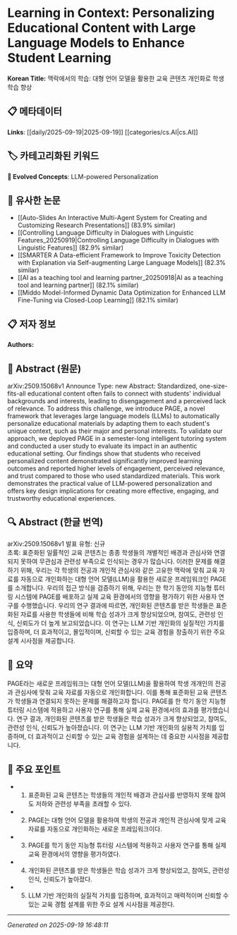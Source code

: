 
# Learning in Context: Personalizing Educational Content with Large Language Models to Enhance Student Learning

**Korean Title:** 맥락에서의 학습: 대형 언어 모델을 활용한 교육 콘텐츠 개인화로 학생 학습 향상

## 📋 메타데이터

**Links**: [[daily/2025-09-19|2025-09-19]] [[categories/cs.AI|cs.AI]]

## 🏷️ 카테고리화된 키워드
**🚀 Evolved Concepts**: LLM-powered Personalization

## 🔗 유사한 논문
- [[Auto-Slides An Interactive Multi-Agent System for Creating and Customizing Research Presentations]] (83.9% similar)
- [[Controlling Language Difficulty in Dialogues with Linguistic Features_20250919|Controlling Language Difficulty in Dialogues with Linguistic Features]] (82.9% similar)
- [[SMARTER A Data-efficient Framework to Improve Toxicity Detection with Explanation via Self-augmenting Large Language Models]] (82.3% similar)
- [[AI as a teaching tool and learning partner_20250918|AI as a teaching tool and learning partner]] (82.1% similar)
- [[Middo Model-Informed Dynamic Data Optimization for Enhanced LLM Fine-Tuning via Closed-Loop Learning]] (82.1% similar)

## 📋 저자 정보

**Authors:** 

## 📄 Abstract (원문)

arXiv:2509.15068v1 Announce Type: new 
Abstract: Standardized, one-size-fits-all educational content often fails to connect with students' individual backgrounds and interests, leading to disengagement and a perceived lack of relevance. To address this challenge, we introduce PAGE, a novel framework that leverages large language models (LLMs) to automatically personalize educational materials by adapting them to each student's unique context, such as their major and personal interests. To validate our approach, we deployed PAGE in a semester-long intelligent tutoring system and conducted a user study to evaluate its impact in an authentic educational setting. Our findings show that students who received personalized content demonstrated significantly improved learning outcomes and reported higher levels of engagement, perceived relevance, and trust compared to those who used standardized materials. This work demonstrates the practical value of LLM-powered personalization and offers key design implications for creating more effective, engaging, and trustworthy educational experiences.

## 🔍 Abstract (한글 번역)

arXiv:2509.15068v1 발표 유형: 신규  
초록: 표준화된 일률적인 교육 콘텐츠는 종종 학생들의 개별적인 배경과 관심사와 연결되지 못하여 무관심과 관련성 부족으로 인식되는 경우가 많습니다. 이러한 문제를 해결하기 위해, 우리는 각 학생의 전공과 개인적 관심사와 같은 고유한 맥락에 맞춰 교육 자료를 자동으로 개인화하는 대형 언어 모델(LLM)을 활용한 새로운 프레임워크인 PAGE를 소개합니다. 우리의 접근 방식을 검증하기 위해, 우리는 한 학기 동안의 지능형 튜터링 시스템에 PAGE를 배포하고 실제 교육 환경에서의 영향을 평가하기 위한 사용자 연구를 수행했습니다. 우리의 연구 결과에 따르면, 개인화된 콘텐츠를 받은 학생들은 표준화된 자료를 사용한 학생들에 비해 학습 성과가 크게 향상되었으며, 참여도, 관련성 인식, 신뢰도가 더 높게 보고되었습니다. 이 연구는 LLM 기반 개인화의 실질적인 가치를 입증하며, 더 효과적이고, 몰입적이며, 신뢰할 수 있는 교육 경험을 창출하기 위한 주요 설계 시사점을 제공합니다.

## 📝 요약

PAGE라는 새로운 프레임워크는 대형 언어 모델(LLM)을 활용하여 학생 개개인의 전공과 관심사에 맞춰 교육 자료를 자동으로 개인화합니다. 이를 통해 표준화된 교육 콘텐츠가 학생들과 연결되지 못하는 문제를 해결하고자 합니다. PAGE를 한 학기 동안 지능형 튜터링 시스템에 적용하고 사용자 연구를 통해 실제 교육 환경에서의 효과를 평가했습니다. 연구 결과, 개인화된 콘텐츠를 받은 학생들은 학습 성과가 크게 향상되었고, 참여도, 관련성 인식, 신뢰도가 높아졌습니다. 이 연구는 LLM 기반 개인화의 실용적 가치를 입증하며, 더 효과적이고 신뢰할 수 있는 교육 경험을 설계하는 데 중요한 시사점을 제공합니다.

## 🎯 주요 포인트

- 1. 표준화된 교육 콘텐츠는 학생들의 개인적 배경과 관심사를 반영하지 못해 참여도 저하와 관련성 부족을 초래할 수 있다.

- 2. PAGE는 대형 언어 모델을 활용하여 학생의 전공과 개인적 관심사에 맞게 교육 자료를 자동으로 개인화하는 새로운 프레임워크이다.

- 3. PAGE를 학기 동안 지능형 튜터링 시스템에 적용하고 사용자 연구를 통해 실제 교육 환경에서의 영향을 평가하였다.

- 4. 개인화된 콘텐츠를 받은 학생들은 학습 성과가 크게 향상되었고, 참여도, 관련성 인식, 신뢰도가 높아졌다.

- 5. LLM 기반 개인화의 실질적 가치를 입증하며, 효과적이고 매력적이며 신뢰할 수 있는 교육 경험 설계를 위한 주요 설계 시사점을 제공한다.

---

*Generated on 2025-09-19 16:48:11*